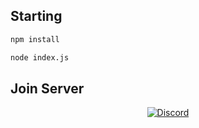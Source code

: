 ## Starting 
```bash
npm install
```
```bash
node index.js
```
## Join Server
<p align="center">
  <a href="https://discord.gg/Gr5fK2mQ"><img src="https://img.shields.io/badge/Join-Discord-7289DA?style=flat-square&logo=discord&logoColor=white" alt="Discord"></a>
</p> 

